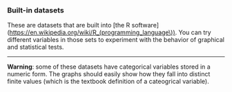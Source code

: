 ### Built-in datasets

These are datasets that are built into
[the R software](https://en.wikipedia.org/wiki/R_(programming_language\)).
You can try different variables in those sets to experiment with the behavior of
graphical and statistical tests.

* * *

**Warning**: some of these datasets have categorical variables stored in a
numeric form. The graphs should easily show how they fall into distinct finite
values (which is the textbook definition of a cateogrical variable).